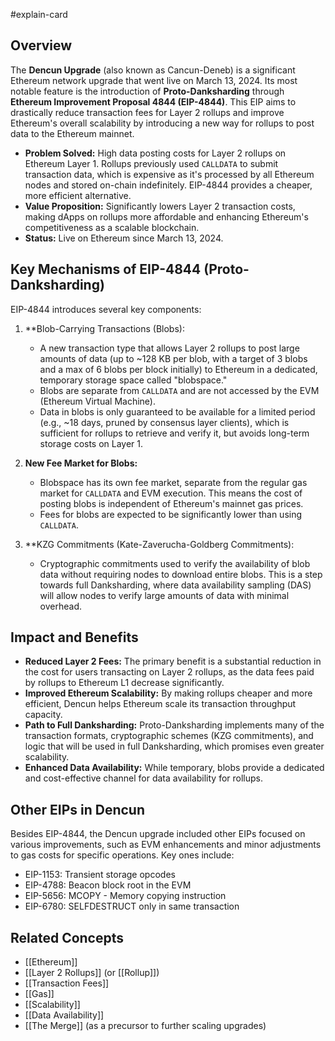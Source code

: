 #explain-card

## Overview

The **Dencun Upgrade** (also known as Cancun-Deneb) is a significant Ethereum network upgrade that went live on March 13, 2024. Its most notable feature is the introduction of **Proto-Danksharding** through **Ethereum Improvement Proposal 4844 (EIP-4844)**. This EIP aims to drastically reduce transaction fees for Layer 2 rollups and improve Ethereum's overall scalability by introducing a new way for rollups to post data to the Ethereum mainnet.

- **Problem Solved:** High data posting costs for Layer 2 rollups on Ethereum Layer 1. Rollups previously used `CALLDATA` to submit transaction data, which is expensive as it's processed by all Ethereum nodes and stored on-chain indefinitely. EIP-4844 provides a cheaper, more efficient alternative.
- **Value Proposition:** Significantly lowers Layer 2 transaction costs, making dApps on rollups more affordable and enhancing Ethereum's competitiveness as a scalable blockchain.
- **Status:** Live on Ethereum since March 13, 2024.

## Key Mechanisms of EIP-4844 (Proto-Danksharding)

EIP-4844 introduces several key components:

1.  \*\*Blob-Carrying Transactions (Blobs):

    - A new transaction type that allows Layer 2 rollups to post large amounts of data (up to ~128 KB per blob, with a target of 3 blobs and a max of 6 blobs per block initially) to Ethereum in a dedicated, temporary storage space called "blobspace."
    - Blobs are separate from `CALLDATA` and are not accessed by the EVM (Ethereum Virtual Machine).
    - Data in blobs is only guaranteed to be available for a limited period (e.g., ~18 days, pruned by consensus layer clients), which is sufficient for rollups to retrieve and verify it, but avoids long-term storage costs on Layer 1.

2.  **New Fee Market for Blobs:**

    - Blobspace has its own fee market, separate from the regular gas market for `CALLDATA` and EVM execution. This means the cost of posting blobs is independent of Ethereum's mainnet gas prices.
    - Fees for blobs are expected to be significantly lower than using `CALLDATA`.

3.  \*\*KZG Commitments (Kate-Zaverucha-Goldberg Commitments):
    - Cryptographic commitments used to verify the availability of blob data without requiring nodes to download entire blobs. This is a step towards full Danksharding, where data availability sampling (DAS) will allow nodes to verify large amounts of data with minimal overhead.

## Impact and Benefits

- **Reduced Layer 2 Fees:** The primary benefit is a substantial reduction in the cost for users transacting on Layer 2 rollups, as the data fees paid by rollups to Ethereum L1 decrease significantly.
- **Improved Ethereum Scalability:** By making rollups cheaper and more efficient, Dencun helps Ethereum scale its transaction throughput capacity.
- **Path to Full Danksharding:** Proto-Danksharding implements many of the transaction formats, cryptographic schemes (KZG commitments), and logic that will be used in full Danksharding, which promises even greater scalability.
- **Enhanced Data Availability:** While temporary, blobs provide a dedicated and cost-effective channel for data availability for rollups.

## Other EIPs in Dencun

Besides EIP-4844, the Dencun upgrade included other EIPs focused on various improvements, such as EVM enhancements and minor adjustments to gas costs for specific operations. Key ones include:

- EIP-1153: Transient storage opcodes
- EIP-4788: Beacon block root in the EVM
- EIP-5656: MCOPY - Memory copying instruction
- EIP-6780: SELFDESTRUCT only in same transaction

## Related Concepts

- [[Ethereum]]
- [[Layer 2 Rollups]] (or [[Rollup]])
- [[Transaction Fees]]
- [[Gas]]
- [[Scalability]]
- [[Data Availability]]
- [[The Merge]] (as a precursor to further scaling upgrades)
